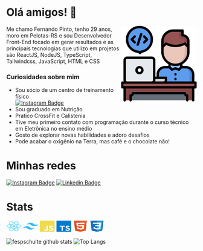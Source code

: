 # Olá amigos! 👋

<img align="right" src="programmer.png" width="200"/> 

Me chamo Fernando Pinto, tenho 29 anos, moro em Pelotas-RS e sou Desenvolvedor Front-End focado em gerar resultados e as principais tecnologias que utilizo em projetos são ReactJS, NodeJS, TypeScript, Tailwindcss, JavaScript, HTML e CSS

### Curiosidades sobre mim

- Sou sócio de um centro de treinamento físico <br/>
[![Instagram Badge](https://img.shields.io/badge/@natural.done-000000?style=flat&labelColor=000000&logo=instagram&logoColor=white&link=https://instagram.com/natural.done)](https://instagram.com/natural.done)
- Sou graduado em Nutrição
- Pratico CrossFit e Calistenia
- Tive meu primeiro contato com programação durante o curso técnico em Eletrônica no ensino médio
- Gosto de explorar novas habilidades e adoro desafios
- Pode acabar o oxigênio na Terra, mas café e o chocolate não!

# Minhas redes
[![Instagram Badge](https://img.shields.io/badge/@feernandopinto-F56040?style=flat&labelColor=F56040&logo=instagram&logoColor=white&link=https://instagram.com/feernandopinto)](https://instagram.com/feernandopinto)
[![Linkedin Badge](https://img.shields.io/badge/Fernando%20Pinto-0072b1?style=flat&logo=Linkedin&logoColor=white&link=https://www.linkedin.com/in/feernandopinto/)](https://www.linkedin.com/in/feernandopinto/)

# Stats
<div>
  <img align-items="center" alt="reactjs" height="30" width="40" src="https://raw.githubusercontent.com/devicons/devicon/master/icons/react/react-original.svg">
  <img align-items="center" alt="tailwindcss" height="30" width="40" src="https://raw.githubusercontent.com/devicons/devicon/master/icons/tailwindcss/tailwindcss-plain.svg">
  <img align-items="center" display=flex alt="js" height="30" width="40" src="https://raw.githubusercontent.com/devicons/devicon/master/icons/javascript/javascript-plain.svg">
  <img align-items="center" alt="typescript" height="30" width="40" src="https://raw.githubusercontent.com/devicons/devicon/master/icons/typescript/typescript-plain.svg">
  <img align-items="center" alt="HTML" height="30" width="40" src="https://raw.githubusercontent.com/devicons/devicon/master/icons/html5/html5-original.svg">
  <img align-items="center" alt="CSS" height="30" width="40" src="https://raw.githubusercontent.com/devicons/devicon/master/icons/css3/css3-original.svg">
</div>

![fespschulte github stats](https://github-readme-stats.vercel.app/api?username=fespschulte&hide=[%22issues%22]&show_icons=true)
![Top Langs](https://github-readme-stats.vercel.app/api/top-langs/?username=fespschulte&layout=compact&card_width=200)

